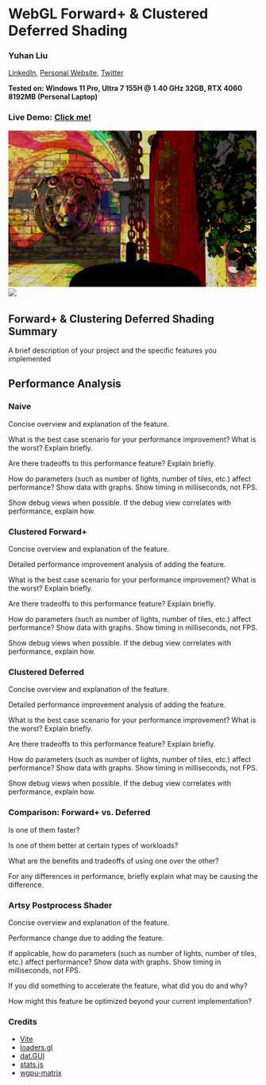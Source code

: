 WebGL Forward+ & Clustered Deferred Shading
======================

### Yuhan Liu

[LinkedIn](https://www.linkedin.com/in/yuhan-liu-), [Personal Website](https://liuyuhan.me/), [Twitter](https://x.com/yuhanl_?lang=en)

**Tested on: Windows 11 Pro, Ultra 7 155H @ 1.40 GHz 32GB, RTX 4060 8192MB (Personal Laptop)**

### Live Demo: [Click me!](http://TODO.github.io/Project4-WebGPU-Forward-Plus-and-Clustered-Deferred)

<a href="[http://TODO.github.io/Project4-WebGPU-Forward-Plus-and-Clustered-Deferred](https://yuhanliu-tech.github.io/WebGPU-Forward-Plus-and-Clustered-Deferred/)">
<img src="img/cover.png" width="500"/>
</a>

<a href="[http://TODO.github.io/Project4-WebGPU-Forward-Plus-and-Clustered-Deferred](https://yuhanliu-tech.github.io/WebGPU-Forward-Plus-and-Clustered-Deferred/)">
<img src="img/gif.gif" width="500"/>
</a>

## Forward+ & Clustering Deferred Shading Summary

A brief description of your project and the specific features you implemented

## Performance Analysis

### Naive

Concise overview and explanation of the feature.

What is the best case scenario for your performance improvement? What is the worst? Explain briefly.

Are there tradeoffs to this performance feature? Explain briefly.

How do parameters (such as number of lights, number of tiles, etc.) affect performance? Show data with graphs.
Show timing in milliseconds, not FPS.

Show debug views when possible.
If the debug view correlates with performance, explain how.

### Clustered Forward+

Concise overview and explanation of the feature.

Detailed performance improvement analysis of adding the feature.

What is the best case scenario for your performance improvement? What is the worst? Explain briefly.

Are there tradeoffs to this performance feature? Explain briefly.

How do parameters (such as number of lights, number of tiles, etc.) affect performance? Show data with graphs.
Show timing in milliseconds, not FPS.

Show debug views when possible.
If the debug view correlates with performance, explain how.


### Clustered Deferred

Concise overview and explanation of the feature.

Detailed performance improvement analysis of adding the feature.

What is the best case scenario for your performance improvement? What is the worst? Explain briefly.

Are there tradeoffs to this performance feature? Explain briefly.

How do parameters (such as number of lights, number of tiles, etc.) affect performance? Show data with graphs.
Show timing in milliseconds, not FPS.

Show debug views when possible.
If the debug view correlates with performance, explain how.

### Comparison: Forward+ vs. Deferred

Is one of them faster?

Is one of them better at certain types of workloads?

What are the benefits and tradeoffs of using one over the other?

For any differences in performance, briefly explain what may be causing the difference.

### Artsy Postprocess Shader

Concise overview and explanation of the feature.

Performance change due to adding the feature.

If applicable, how do parameters (such as number of lights, number of tiles, etc.) affect performance? Show data with graphs.
Show timing in milliseconds, not FPS.

If you did something to accelerate the feature, what did you do and why?

How might this feature be optimized beyond your current implementation?

### Credits

- [Vite](https://vitejs.dev/)
- [loaders.gl](https://loaders.gl/)
- [dat.GUI](https://github.com/dataarts/dat.gui)
- [stats.js](https://github.com/mrdoob/stats.js)
- [wgpu-matrix](https://github.com/greggman/wgpu-matrix)
